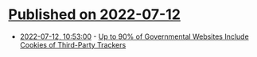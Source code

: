 # [Published on 2022-07-12](index.md)

* [2022-07-12, 10:53:00](https://soylentnews.org/article.pl?sid=22/07/11/1318250&from=rss) - [Up to 90% of Governmental Websites Include Cookies of Third-Party Trackers](https://soylentnews.org/article.pl?sid=22/07/11/1318250&from=rss)
